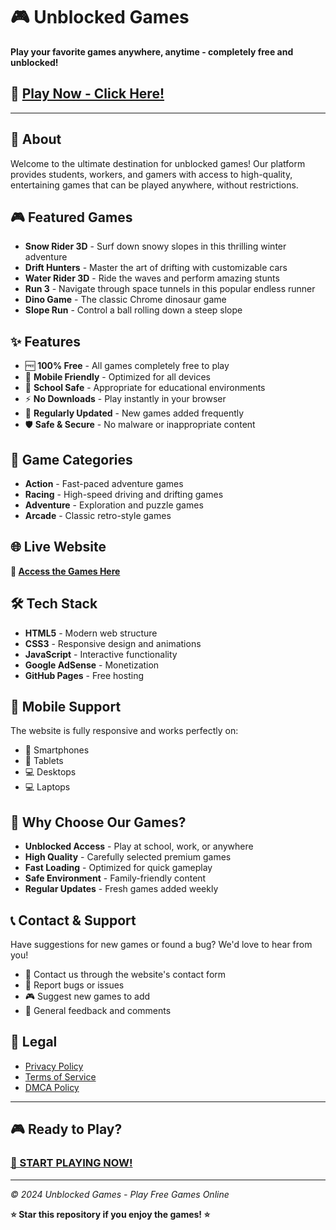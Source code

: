 # 🎮 Unblocked Games

**Play your favorite games anywhere, anytime - completely free and unblocked!**

## 🚀 [Play Now - Click Here!](https://totallymaths/somethingijnfaisdhfsaidfjsada.html)

---

## 🎯 About

Welcome to the ultimate destination for unblocked games! Our platform provides students, workers, and gamers with access to high-quality, entertaining games that can be played anywhere, without restrictions.

## 🎮 Featured Games

- **Snow Rider 3D** - Surf down snowy slopes in this thrilling winter adventure
- **Drift Hunters** - Master the art of drifting with customizable cars
- **Water Rider 3D** - Ride the waves and perform amazing stunts
- **Run 3** - Navigate through space tunnels in this popular endless runner
- **Dino Game** - The classic Chrome dinosaur game
- **Slope Run** - Control a ball rolling down a steep slope

## ✨ Features

- 🆓 **100% Free** - All games completely free to play
- 📱 **Mobile Friendly** - Optimized for all devices
- 🏫 **School Safe** - Appropriate for educational environments
- ⚡ **No Downloads** - Play instantly in your browser
- 🔄 **Regularly Updated** - New games added frequently
- 🛡️ **Safe & Secure** - No malware or inappropriate content

## 🎲 Game Categories

- **Action** - Fast-paced adventure games
- **Racing** - High-speed driving and drifting games
- **Adventure** - Exploration and puzzle games
- **Arcade** - Classic retro-style games

## 🌐 Live Website

**🔗 [Access the Games Here](https://yourusername.github.io/your-repo-name/somethingijnfaisdhfsaidfjsada.html)**

## 🛠️ Tech Stack

- **HTML5** - Modern web structure
- **CSS3** - Responsive design and animations
- **JavaScript** - Interactive functionality
- **Google AdSense** - Monetization
- **GitHub Pages** - Free hosting

## 📱 Mobile Support

The website is fully responsive and works perfectly on:
- 📱 Smartphones
- 📱 Tablets
- 💻 Desktops
- 💻 Laptops

## 🎯 Why Choose Our Games?

- **Unblocked Access** - Play at school, work, or anywhere
- **High Quality** - Carefully selected premium games
- **Fast Loading** - Optimized for quick gameplay
- **Safe Environment** - Family-friendly content
- **Regular Updates** - Fresh games added weekly

## 📞 Contact & Support

Have suggestions for new games or found a bug? We'd love to hear from you!

- 📧 Contact us through the website's contact form
- 🐛 Report bugs or issues
- 🎮 Suggest new games to add
- 💬 General feedback and comments

## 📄 Legal

- [Privacy Policy](https://yourusername.github.io/your-repo-name/somethingijnfaisdhfsaidfjsada.html)
- [Terms of Service](https://yourusername.github.io/your-repo-name/somethingijnfaisdhfsaidfjsada.html)
- [DMCA Policy](https://yourusername.github.io/your-repo-name/somethingijnfaisdhfsaidfjsada.html)

---

## 🎮 Ready to Play?

### **[🚀 START PLAYING NOW!](https://yourusername.github.io/your-repo-name/somethingijnfaisdhfsaidfjsada.html)**

---

*© 2024 Unblocked Games - Play Free Games Online*

**⭐ Star this repository if you enjoy the games! ⭐**
